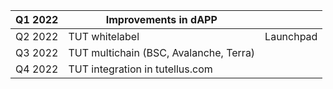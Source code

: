 | Q1 2022 | Improvements in dAPP                   |           |
| ------- | -------------------------------------- | --------- |
| Q2 2022 | TUT whitelabel                         | Launchpad |
| Q3 2022 | TUT multichain (BSC, Avalanche, Terra) |           |
| Q4 2022 | TUT integration in tutellus.com        |           |
